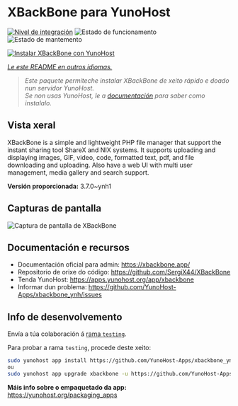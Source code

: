 <!--
NOTA: Este README foi creado automáticamente por <https://github.com/YunoHost/apps/tree/master/tools/readme_generator>
NON debe editarse manualmente.
-->

# XBackBone para YunoHost

[![Nivel de integración](https://dash.yunohost.org/integration/xbackbone.svg)](https://dash.yunohost.org/appci/app/xbackbone) ![Estado de funcionamento](https://ci-apps.yunohost.org/ci/badges/xbackbone.status.svg) ![Estado de mantemento](https://ci-apps.yunohost.org/ci/badges/xbackbone.maintain.svg)

[![Instalar XBackBone con YunoHost](https://install-app.yunohost.org/install-with-yunohost.svg)](https://install-app.yunohost.org/?app=xbackbone)

*[Le este README en outros idiomas.](./ALL_README.md)*

> *Este paquete permíteche instalar XBackBone de xeito rápido e doado nun servidor YunoHost.*  
> *Se non usas YunoHost, le a [documentación](https://yunohost.org/install) para saber como instalalo.*

## Vista xeral

XBackBone is a simple and lightweight PHP file manager that support the instant sharing tool ShareX and NIX systems. It supports uploading and displaying images, GIF, video, code, formatted text, pdf, and file downloading and uploading. Also have a web UI with multi user management, media gallery and search support.


**Versión proporcionada:** 3.7.0~ynh1

## Capturas de pantalla

![Captura de pantalla de XBackBone](./doc/screenshots/screenshot.png)

## Documentación e recursos

- Documentación oficial para admin: <https://xbackbone.app/>
- Repositorio de orixe do código: <https://github.com/SergiX44/XBackBone>
- Tenda YunoHost: <https://apps.yunohost.org/app/xbackbone>
- Informar dun problema: <https://github.com/YunoHost-Apps/xbackbone_ynh/issues>

## Info de desenvolvemento

Envía a túa colaboración á [rama `testing`](https://github.com/YunoHost-Apps/xbackbone_ynh/tree/testing).

Para probar a rama `testing`, procede deste xeito:

```bash
sudo yunohost app install https://github.com/YunoHost-Apps/xbackbone_ynh/tree/testing --debug
ou
sudo yunohost app upgrade xbackbone -u https://github.com/YunoHost-Apps/xbackbone_ynh/tree/testing --debug
```

**Máis info sobre o empaquetado da app:** <https://yunohost.org/packaging_apps>
